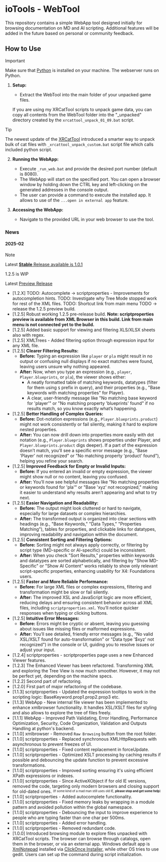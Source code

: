 # ioTools - WebTool

This repository contains a simple WebApp tool designed initially for browsing documentation on MD and AI scripting. Additional features will be added in the future based on personal or community feedback.

## How to Use

> [!important]
>
> Make sure that [Python](https://www.python.org/downloads/) is installed on your machine. The webserver runs on Python.

1. **Setup:**
   - Extract the WebTool into the main folder of your unpacked game files.

   If you are using my XRCatTool scripts to unpack game data, you can copy all contents from the WebTool folder into the "_unpacked" directory created by the `xrcattool_unpack_01_09.bat` script.

> [!tip]
> The newest update of the [XRCatTool](https://github.com/iomatix/ioTools-X4Foundations/tree/main/XRCatTool) introduced a smarter way to unpack bulk of cat files with `_xrcattool_unpack_custom.bat` script file which calls included python script.

2. **Running the WebApp:**
   - Execute `_run_web.bat` and provide the desired port number (default is 8080).
   - The WebApp will start on the specified port. You can open a browser window by holding down the CTRL key and left-clicking on the generated addresses in the console output.
   - The user can provide a command to execute the installed app. It allows to use of the `...open in external app` feature.

3. **Accessing the WebApp:**
   - Navigate to the provided URL in your web browser to use the tool.

### News

#### 2025-02

> [!note]
>
> Latest [**Stable** Release available is 1.0.1](https://github.com/iomatix/ioTools-X4Foundations/releases/tag/1.0.1)
>
> 1.2.5 is WIP
>
> Latest [Preview Release](https://github.com/iomatix/ioTools-X4Foundations/releases/tag/1.2.0-preview)
>

- [1.2.X] TODO: Autocomplete -> scriptproperties - Improvements for autocompletion hints. TODO: Investigate why Tree Mode stopped work for rest of the XML files. TODO: Shortcut link from main menu TODO -> release the 1.2.5 preview build. 
- [1.2.5] Robust working 1.2.5 pre-release build. **Note: scriptproperties preview is available from XML Browser in this build. Link from main menu is not connected yet to the build.**
- [1.2.5] Added basic support for viewing and filtering XLS/XLSX sheets also with regex.
- [1.2.5] XMLTrees - Added filtering option through expression input for any XML file.
- [1.2.5] **Clearer Filtering Results:**
    - **Before:** Typing an expression like `player` or `pla` might result in no output or confusing null displays if no exact matches were found, leaving users unsure why nothing appeared.
    - **After:** Now, when you type an expression (e.g., `player`, `Player.blueprints`, or `pla`), the viewer shows either:
      - A neatly formatted table of matching keywords, datatypes (filter for them using `$` prefix in query), and their properties (e.g., "Base keywords with matching properties" for Player).
      - A clear, user-friendly message like "No matching base keyword for 'player'" or "No matching property 'blueprints' found" if no results match, so you know exactly what’s happening.
- [1.2.5] **Better Handling of Complex Queries:**
    - **Before:** Dot-notation expressions (e.g., `Player.blueprints.product`) might not work consistently or fail silently, making it hard to explore nested properties.
    - **After:** You can now drill down into properties more easily with dot notation (e.g., `Player.blueprints` shows properties under Player, and `Player.blueprints.product` digs deeper). If a part of the expression doesn’t match, you’ll see a specific error message (e.g., "Base 'Player' not recognized" or "No matching property 'product' found"), helping you refine your search.
- [1.2.5] **Improved Feedback for Empty or Invalid Inputs:**
    - **Before:** If you entered an invalid or empty expression, the viewer might show null or no content, leaving you confused.
    - **After:** You’ll now see helpful messages like "No matching properties or keywords found for 'pla'" or "Base 'xyz' not recognized," making it easier to understand why results aren’t appearing and what to try next.
- [1.2.5] **Easier Navigation and Readability:**
    - **Before:** The output might look cluttered or hard to navigate, especially for large datasets or complex hierarchies.
    - **After:** The transformed output is organized into clear sections with headings (e.g., "Base Keywords," "Data Types," "Properties Matching"), tables for properties, and clickable links for datatypes, improving readability and navigation within the document.
- [1.2.5] **Consistent Sorting and Filtering Options:**
    - **Before:** Sorting might not always apply correctly, or filtering by script type (MD-specific or AI-specific) could be inconsistent.
    - **After:** When you check "Sort Results," properties within keywords and datatypes are sorted alphabetically, and filtering by "Show MD-Specific" or "Show AI Content" works reliably to show only relevant script-specific properties, enhancing usability for X4: Foundations users.
- [1.2.5] **Faster and More Reliable Performance:**
    - **Before:** For large XML files or complex expressions, filtering and transformation might be slow or fail silently.
    - **After:** The improved XSL and JavaScript logic are more efficient, reducing delays and ensuring consistent behavior across all XML files, including `scriptproperties.xml`. You’ll notice quicker responses when typing or clicking buttons.
- [1.2.5] **Intuitive Error Messages:**
    - **Before:** Errors might be cryptic or absent, leaving you guessing about issues like missing files or malformed expressions.
    - **After:** You’ll see detailed, friendly error messages (e.g., "No valid XSL/XSLT found for auto-transformation" or "Data type '$xyz' not recognized") in the console or UI, guiding you to resolve issues or adjust your input.
- [1.2.4] scriptproperties - scriptproperties page uses a new Enhanced Viewer features.
- [1.2.3] The Enhanced Viewer has been refactored. Transforming XML and exploring the Tree View is now much smoother. However, it may not be perfect yet, depending on the machine specs.
- [1.2.2] Second part of refactoring.
- [1.2.0] First part of major refactoring of the codebase.
- [1.1.3] scriptproperties - Updated the expression tooltips to work in the scripting logic: BaseKeyword.prop1.prop2.prop3 etc.
- [1.1.3] WebApp - New internal file viewer has been implemented to enhance xmlbrowser functionality. It handles XSL/XSLT files for styling and also allows to explore the tree of files freely.
- [1.1.1] WebApp - Improved Path Validating, Error Handling, Performance Optimization, Security, Code Organization, Validation and Outputs Handling at python's backend.
- [1.1.0] xmlbrowser - Removed `Raw Browsing` button from the root folder.
- [1.1.0] scriptproperties - Replaced synchronous XMLHttpRequests with asynchronous to prevent freezes of UI.
- [1.1.0] scriptproperties - Fixed content replacement in forceUpdate.
- [1.1.0] scriptproperties - Optimized XSLT processing by caching results if possible and debouncing the update function to prevent excessive transformations.
- [1.1.0] scriptproperties - Improved sorting ensuring it's using efficient XPath expressions or indexes.
- [1.1.0] scriptproperties - Since ActiveXObject if for old IE versions, removed the code, targeting only modern browsers and closing support for old-dated ones. <sup><sub>(If some kind of a mad man still uses old IE, **please stop and get some help**)</sub></sup>
- [1.1.0] scriptproperties - Added autocomplete functionality.
- [1.1.0] scriptproperties - Fixed memory leaks by wrapping in a module pattern and avoided pollution within the global namespace.
- [1.1.0] scriptproperties - Debouncing the input to improve experience to people who are typing faster than one char per 500ms.
- [1.1.0] scriptproperties - Added error handling.
- [1.1.0] scriptproperties - Removed redundant code.
- [1.0.0] Introduced browsing module to explore files unpacked with XRCatTool scripts. The browser can browse through catalogs, open them in the browser, or via an external app. Windows default app is [XmlNotepad](https://microsoft.github.io/XmlNotepad/#install/) installed via [ClickOnce Installer](https://lovettsoftwarestorage.blob.core.windows.net/downloads/XmlNotepad/XmlNotepad.application), while other OS tries to use gedit. Users can set up the command during script initialization.
